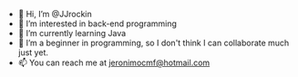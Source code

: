 - 👋 Hi, I’m @JJrockin
- 👀 I’m interested in back-end programming
- 🌱 I’m currently learning Java
- 💞️ I’m a beginner in programming, so I don't think I can collaborate much just yet.
- 📫 You can reach me at jeronimocmf@hotmail.com

<!---
JJrockin/JJrockin is a ✨ special ✨ repository because its `README.md` (this file) appears on your GitHub profile.
You can click the Preview link to take a look at your changes.
--->
